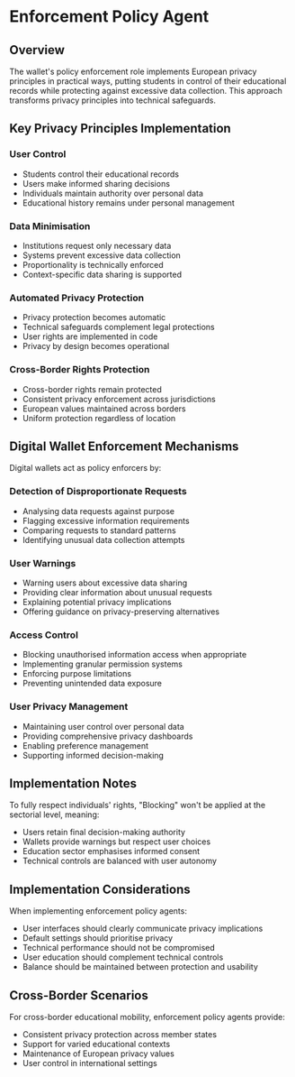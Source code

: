 # Enforcement Policy Agent

## Overview

The wallet's policy enforcement role implements European privacy principles in practical ways, putting students in control of their educational records while protecting against excessive data collection. This approach transforms privacy principles into technical safeguards.

## Key Privacy Principles Implementation

### User Control
- Students control their educational records
- Users make informed sharing decisions
- Individuals maintain authority over personal data
- Educational history remains under personal management

### Data Minimisation
- Institutions request only necessary data
- Systems prevent excessive data collection
- Proportionality is technically enforced
- Context-specific data sharing is supported

### Automated Privacy Protection
- Privacy protection becomes automatic
- Technical safeguards complement legal protections
- User rights are implemented in code
- Privacy by design becomes operational

### Cross-Border Rights Protection
- Cross-border rights remain protected
- Consistent privacy enforcement across jurisdictions
- European values maintained across borders
- Uniform protection regardless of location

## Digital Wallet Enforcement Mechanisms

Digital wallets act as policy enforcers by:

### Detection of Disproportionate Requests
- Analysing data requests against purpose
- Flagging excessive information requirements
- Comparing requests to standard patterns
- Identifying unusual data collection attempts

### User Warnings
- Warning users about excessive data sharing
- Providing clear information about unusual requests
- Explaining potential privacy implications
- Offering guidance on privacy-preserving alternatives

### Access Control
- Blocking unauthorised information access when appropriate
- Implementing granular permission systems
- Enforcing purpose limitations
- Preventing unintended data exposure

### User Privacy Management
- Maintaining user control over personal data
- Providing comprehensive privacy dashboards
- Enabling preference management
- Supporting informed decision-making

## Implementation Notes

To fully respect individuals' rights, "Blocking" won't be applied at the sectorial level, meaning:
- Users retain final decision-making authority
- Wallets provide warnings but respect user choices
- Education sector emphasises informed consent
- Technical controls are balanced with user autonomy

## Implementation Considerations

When implementing enforcement policy agents:
- User interfaces should clearly communicate privacy implications
- Default settings should prioritise privacy
- Technical performance should not be compromised
- User education should complement technical controls
- Balance should be maintained between protection and usability

## Cross-Border Scenarios

For cross-border educational mobility, enforcement policy agents provide:
- Consistent privacy protection across member states
- Support for varied educational contexts
- Maintenance of European privacy values
- User control in international settings